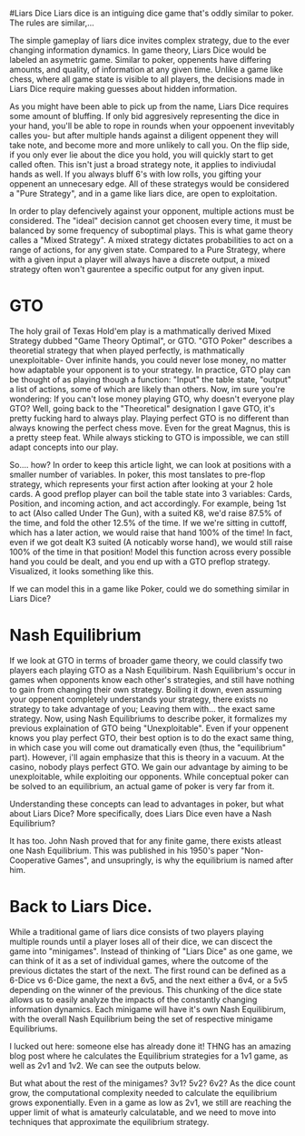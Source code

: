 #Liars Dice
Liars dice is an intiguing dice game that's oddly similar to poker. The rules are similar,...

The simple gameplay of liars dice invites complex strategy, due to the ever changing information dynamics. In game theory, Liars Dice would be labeled an asymetric game. Similar to poker, oppenents have differing amounts, and quality, of information at any given time. Unlike a game like chess, where all game state is visible to all players, the decisions made in Liars Dice require making guesses about hidden information.

As you might have been able to pick up from the name, Liars Dice requires some amount of bluffing. If only bid aggresively representing the dice in your hand, you'll be able to rope in rounds when your oppoenent invevitably calles you- but after multiple hands against a diligent oppenent they will take note, and become more and more unlikely to call you. On the flip side, if you only ever lie about the dice you hold, you will quickly start to get called often. This isn't just a broad strategy note, it applies to indiviudal hands as well. If you always bluff 6's with low rolls, you gifting your oppenent an unnecesary edge. All of these strategys would be considered a "Pure Strategy", and in a game like liars dice, are open to exploitation.

In order to play defencively against your opponent, multiple actions must be considered. The "ideal" decision cannot get choosen every time, it must be balanced by some frequency of suboptimal plays. This is what game theory calles a "Mixed Strategy". A mixed strategy dictates probabilities to act on a range of actions, for any given state. Compared to a Pure Strategy, where with a given input a player will always have a discrete output, a mixed strategy often won't gaurentee a specific output for any given input.  
# GTO
The holy grail of Texas Hold'em play is a mathmatically derived Mixed Strategy dubbed "Game Theory Optimal", or GTO. "GTO Poker" describes a theoretial strategy that when played perfectly, is mathmatically unexploitable- Over infinite hands, you could never lose money, no matter how adaptable your opponent is to your strategy.  In practice, GTO play can be thought of as playing though a function: "Input" the table state, "output" a list of actions, some of which are likely than others. Now, im sure you're wondering: If you can't lose money playing GTO, why doesn't everyone play GTO? Well, going back to the "Theoretical" designation  I gave GTO, it's pretty fucking hard to always play. Playing perfect GTO is no different than always knowing the perfect chess move. Even for the great Magnus, this is a pretty steep feat. While always sticking to GTO is impossible, we can still adapt concepts into our play.

So.... how? In order to keep this article light, we can look at positions with a smaller number of variables. In poker, this most tanslates to pre-flop strategy, which represents your first action after looking at your 2 hole cards. A good preflop player can boil the table state into 3 variables: Cards, Position, and incoming action, and act accordingly. For example, being 1st to act (Also called Under The Gun), with a suited K8, we'd raise 87.5% of the time, and fold the other 12.5% of the time. If we we're sitting in cuttoff, which has a later action, we would raise that hand 100% of the time! In fact, even if we got dealt K3 suited (A noticably worse hand), we would still raise 100% of the time in that position! Model this function across every possible hand you could be dealt, and you end up with a GTO preflop strategy. Visualized, it looks something like this.  

If we can model this in a game like Poker, could we do something similar in Liars Dice?
# Nash Equilibrium
If we look at GTO in terms of broader game theory, we could classify two players each playing GTO as a Nash Equilibirum. Nash Equilibrium's occur in games when opponents know each other's strategies, and still have nothing to gain from changing their own strategy. Boiling it down, even assuming your oppenent completely understands your strategy, there exists no strategy to take advantage of you; Leaving them with... the exact same strategy. Now, using Nash Equilibriums to describe poker, it formalizes my previous explaination of GTO being "Unexploitable". Even if your oppenent knows you play perfect GTO, their best option is to do the exact same thing, in which case you will come out dramatically even (thus, the "equilibrium" part). However, i'll again emphasize that this is theory in a vacuum. At the casino, nobody plays perfect GTO. We gain our advantage by aiming to be unexploitable, while exploiting our opponents. While conceptual poker can be solved to an equilibrium, an actual game of poker is very far from it.

Understanding these concepts can lead to advantages in poker, but what about Liars Dice? More specifically, does Liars Dice even have a Nash Equilibrium? 

It has too. John Nash proved that for any finite game, there exists atleast one Nash Equilibrium. This was published in his 1950's paper "Non-Cooperative Games", and unsupringly, is why the equilibrium is named after him. 

# Back to Liars Dice.
While a traditional game of liars dice consists of two players playing multiple rounds until a player loses all of their dice, we can discect the game into "minigames". Instead of thinking of "Liars Dice" as one game, we can think of it as a set of individual games, where the outcome of the previous dictates the start of the next. The first round can be defined as a 6-Dice vs 6-Dice game, the next a 6v5, and the next either a 6v4, or a 5v5 depending on the winner of the previous. This chunking of the dice state allows us to easily analyze the impacts of the constantly changing information dynamics. Each minigame will have it's own Nash Equilibirum, with the overall Nash Equilibrium being the set of respective minigame Equilibriums.

I lucked out here: someone else has already done it! THNG has an amazing blog post where he calculates the Equilibrium strategies for a 1v1 game, as well as 2v1 and 1v2. We can see the outputs below.

But what about the rest of the minigames? 3v1? 5v2? 6v2? As the dice count grow, the computational complexity needed to calculate the equilibrium grows exponentially. Even in a game as low as 2v1, we still are reaching the upper limit of what is amateurly calculatable, and we need to move into techniques that approximate the equilibrium strategy. 

